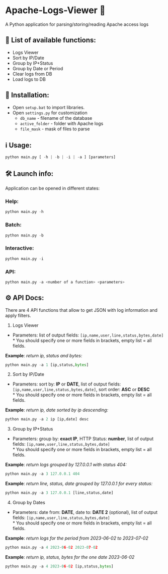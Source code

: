# Apache-Logs-Viewer 🔎
A Python application for parsing/storing/reading Apache access logs

## 💬 List of available functions:
- Logs Viewer
- Sort by IP/Date
- Group by IP+Status
- Group by Date or Period
- Clear logs from DB
- Load logs to DB

## 📝 Installation:
- Open `setup.bat` to import libraries.
- Open `settings.py` for customization 
  - `db_name` - filename of the database
  - `active_folder` - folder with Apache logs
  - `file_mask` - mask of files to parse

## ℹ️ Usage:
``` Python
python main.py [ -h | -b | -i | -a ] [parameters]
```

## 🛠️ Launch info: 
Application can be opened in different states: 
</br>
### Help: </br>
``` Python
python main.py -h
```
### Batch: </br>
``` Python
python main.py -b
```
### Interactive: </br>
``` Python
python main.py -i
```
### API: </br>
``` Python
python main.py -a <number of a function> <parameters>
```
## ⚙️ API Docs:

There are 4 API functions that allow to get JSON with log information and apply filters.

1) Logs Viewer

- Parameters: list of output fields: `[ip,name,user,line,status,bytes,date]` </br>
\* You should specify one or more fields in brackets, empty list = all fields.

**Example**: *return ip, status and bytes:*
``` Python
python main.py -a 1 [ip,status,bytes]
```
2) Sort by IP/Date

- Parameters: sort by: **IP** or **DATE**, list of output fields: `[ip,name,user,line,status,bytes,date]`, sort order: **ASC** or **DESC** </br>
\* You should specify one or more fields in brackets, empty list = all fields.

**Example**: *return ip, date sorted by ip descending:*
``` Python
python main.py -a 2 ip [ip,date] desc
```
3) Group by IP+Status

- Parameters: group by: **exact IP**, HTTP Status: **number**, list of output fields: `[ip,name,user,line,status,bytes,date]` </br>
\* You should specify one or more fields in brackets, empty list = all fields.

**Example**: *return logs grouped by 127.0.0.1 with status 404:*
``` Python
python main.py -a 3 127.0.0.1 404
```
**Example**: *return line, status, date grouped by 127.0.0.1 for every status:*
``` Python
python main.py -a 3 127.0.0.1 [line,status,date]
```

4) Group by Dates
- Parameters: date from: **DATE**, date to: **DATE 2** (optional), list of output fields: `[ip,name,user,line,status,bytes,date]` </br>
\* You should specify one or more fields in brackets, empty list = all fields.

**Example**: *return logs for the period from 2023-06-02 to 2023-07-02*
``` Python
python main.py -a 4 2023-06-02 2023-07-02
```
**Example**: *return ip, status, bytes for the one date 2023-06-02*
``` Python
python main.py -a 4 2023-06-02 [ip,status,bytes]
```